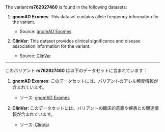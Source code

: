 The variant **rs762927460** is found in the following datasets:

1. **gnomAD Exomes**: This dataset contains allele frequency information for the variant.  
   - Source: [gnomAD Exomes](https://gnomad.broadinstitute.org/variant/2-166051937-T-C?dataset=gnomad_r4)

2. **ClinVar**: This dataset provides clinical significance and disease association information for the variant.  
   - Source: [ClinVar](https://www.ncbi.nlm.nih.gov/clinvar/variation/660877)  

---

このバリアント **rs762927460** は以下のデータセットに含まれています：

1. **gnomAD Exomes**: このデータセットには、バリアントのアレル頻度情報が含まれています。  
   - ソース: [gnomAD Exomes](https://gnomad.broadinstitute.org/variant/2-166051937-T-C?dataset=gnomad_r4)

2. **ClinVar**: このデータセットには、バリアントの臨床的意義や疾患との関連情報が含まれています。  
   - ソース: [ClinVar](https://www.ncbi.nlm.nih.gov/clinvar/variation/660877)  